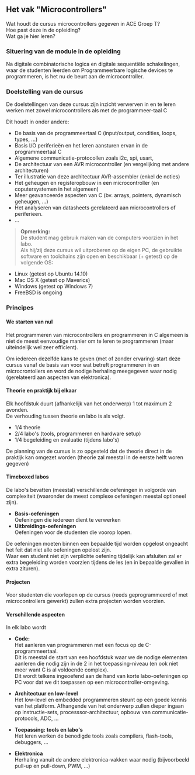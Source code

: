 ## Het vak "Microcontrollers"

Wat houdt de cursus microcontrollers gegeven in ACE Groep T?  
Hoe past deze in de opleiding?  
Wat ga je hier leren?  

### Situering van de module in de opleiding
Na digitale combinatorische logica en digitale sequentiële schakelingen, waar de studenten leerden om Programmeerbare logische devices te programmeren, is het nu de beurt aan de microcontroller.  

### Doelstelling van de cursus

De doelstellingen van deze cursus zijn inzicht verwerven in en te leren werken met zowel microcontrollers als met de programmeer-taal C  

Dit houdt in onder andere:

* De basis van de programmeertaal C (input/output, condities, loops, types, ...)
* Basis I/O periferieën en het leren aansturen ervan in de programmeertaal C
* Algemene communicatie-protocollen zoals i2c, spi, usart,
* De architectuur van een AVR microcontroller (en vergelijking met andere architecturen)
* Ter illustratie van deze architectuur AVR-assembler (enkel de noties)
* Het geheugen en registeropbouw in een microcontroller (en coputersystemen in het algemeen)
* Meer geavanceerde aspecten van C (bv. arrays, pointers, dynamisch geheugen, ...)
* Het analyseren van datasheets gerelateerd aan microcontrollers of periferieen.
* ...


> **Opmerking:**  
> De student mag gebruik maken van de computers voorzien in het labo.  
Als hij/zij deze cursus wil uitproberen op de eigen PC, de gebruikte software en toolchains zijn open en beschikbaar (+ getest) op de volgende OS:
>
* Linux (getest op Ubuntu 14.10)
* Mac OS X (getest op Maverics)
* Windows (getest op Windows 7)
* FreeBSD is ongoing  


### Principes

#### We starten van nul  
Het programmeren van microcontrollers en programmeren in C algemeen is niet de meest eenvoudige manier om te leren te programmeren (maar uiteindelijk wel zeer efficient).  

Om iedereen dezelfde kans te geven (met of zonder ervaring) start deze cursus vanaf de basis van voor wat betreft programmeren in en microcrontollers en word de nodige herhaling meegegeven waar nodig (gerelateerd aan aspecten van elektronica).  

#### Theorie en praktijk bij elkaar
Elk hoofdstuk duurt (afhankelijk van het onderwerp) 1 tot maximum 2 avonden.  
De verhouding tussen theorie en labo is als volgt.

* 1/4 theorie
* 2/4 labo's (tools, programmeren en hardware setup)
* 1/4 begeleiding en evaluatie  (tijdens labo's)

De planning van de cursus is zo opgesteld dat de theorie direct in de praktijk kan omgezet worden (theorie zal meestal in de eerste helft woren gegeven)

#### Timeboxed labos  
De labo's bevatten (meestal) verschillende oefeningen in volgorde van complexiteit (waaronder de meest complexe oefeningen meestal optioneel zijn).  

* **Basis-oefeningen**  
Oefeningen die iedereen dient te verwerken
* **Uitbreidings-oefeningen**  
Oefeningen voor de studenten die voorop lopen.

De oefeningen moeten binnen een bepaalde tijd worden opgelost ongeacht het feit dat niet alle oefeningen opelost zijn.  
Waar een student niet zijn verplichte oefening tijdelijk kan afsluiten zal er extra begeleiding worden voorzien tijdens de les (en in bepaalde gevallen in extra zituren).

#### Projecten  
Voor studenten die voorlopen op de cursus (reeds geprogrammeerd of met microcontrollers gewerkt) zullen extra projecten worden voorzien.

#### Verschillende aspecten

In elk labo wordt

* **Code:**  
Het aanleren van programmeren met een focus op de C-programmeertaal.  
Dit is meestal de start van een hoofdstuk waar we de nodige elementen aanleren die nodig zijn in de 2 in het toepassing-niveau (en ook niet meer want C is al voldoende complex).  
Dit wordt telkens ingeoefend aan de hand van korte labo-oefeningen op PC voor dat we dit toepassen op een microcontroller-omgeving.  

* **Architectuur en low-level**  
Het low-level en embedded programmeren steunt op een goede kennis van het platform.
Afhangende van het onderwerp zullen dieper ingaan op instructie-sets, processsor-architectuur, opbouw van communicatie-protocols, ADC, ...  

* **Toepassing: tools en labo's**  
Het leren werken de benodigde tools zoals compilers, flash-tools, debuggers,  ...

* **Elektronica**  
Herhaling vanuit de andere elektronica-vakken waar nodig (bijvoorbeeld pull-up en pull-down, PWM, ...)
